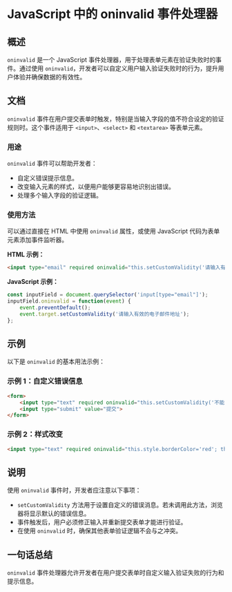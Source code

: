 <!--
Meta Description: # JavaScript 中的 oninvalid 事件处理器 ## 概述 `oninvalid` 是一个 JavaScript 事件处理器，用于处理表单元素在验证失败时的事件。通过使用 `oninvalid`，开发者可以自定义用户输入验证失败时的行为，提升用户体验并确保数据的有效性。 ## 文档 ...
Meta Keywords: oninvalid, input, javascript, html, type
-->

# JavaScript 中的 oninvalid 事件处理器

## 概述
`oninvalid` 是一个 JavaScript 事件处理器，用于处理表单元素在验证失败时的事件。通过使用 `oninvalid`，开发者可以自定义用户输入验证失败时的行为，提升用户体验并确保数据的有效性。

## 文档
`oninvalid` 事件在用户提交表单时触发，特别是当输入字段的值不符合设定的验证规则时。这个事件适用于 `<input>`、`<select>` 和 `<textarea>` 等表单元素。

### 用途
`oninvalid` 事件可以帮助开发者：
- 自定义错误提示信息。
- 改变输入元素的样式，以便用户能够更容易地识别出错误。
- 处理多个输入字段的验证逻辑。

### 使用方法
可以通过直接在 HTML 中使用 `oninvalid` 属性，或使用 JavaScript 代码为表单元素添加事件监听器。

**HTML 示例：**
```html
<input type="email" required oninvalid="this.setCustomValidity('请输入有效的电子邮件地址')">
```

**JavaScript 示例：**
```javascript
const inputField = document.querySelector('input[type="email"]');
inputField.oninvalid = function(event) {
    event.preventDefault();
    event.target.setCustomValidity('请输入有效的电子邮件地址');
};
```

## 示例
以下是 `oninvalid` 的基本用法示例：

### 示例 1：自定义错误信息
```html
<form>
    <input type="text" required oninvalid="this.setCustomValidity('不能为空')">
    <input type="submit" value="提交">
</form>
```

### 示例 2：样式改变
```html
<input type="text" required oninvalid="this.style.borderColor='red'; this.setCustomValidity('请输入有效值')">
```

## 说明
使用 `oninvalid` 事件时，开发者应注意以下事项：
- `setCustomValidity` 方法用于设置自定义的错误消息。若未调用此方法，浏览器将显示默认的错误信息。
- 事件触发后，用户必须修正输入并重新提交表单才能进行验证。
- 在使用 `oninvalid` 时，确保其他表单验证逻辑不会与之冲突。

## 一句话总结
`oninvalid` 事件处理器允许开发者在用户提交表单时自定义输入验证失败的行为和提示信息。
